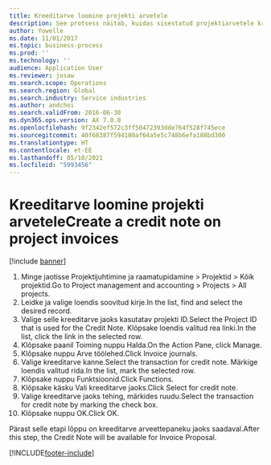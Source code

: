 ```yaml
---
title: Kreeditarve loomine projekti arvetele
description: See protsess näitab, kuidas sisestatud projektiarvetele kreeditarve luua.
author: Yowelle
ms.date: 11/01/2017
ms.topic: business-process
ms.prod: ''
ms.technology: ''
audience: Application User
ms.reviewer: josaw
ms.search.scope: Operations
ms.search.region: Global
ms.search.industry: Service industries
ms.author: andchoi
ms.search.validFrom: 2016-06-30
ms.dyn365.ops.version: AX 7.0.0
ms.openlocfilehash: 9f2342ef572c3ff50472393dde764f528f745ece
ms.sourcegitcommit: 40f68387f594180af64a5e5c748b6efa188bd300
ms.translationtype: HT
ms.contentlocale: et-EE
ms.lasthandoff: 05/10/2021
ms.locfileid: "5993456"
---
```

# <a name="create-a-credit-note-on-project-invoices"></a><span data-ttu-id="f5f93-103">Kreeditarve loomine projekti arvetele</span><span class="sxs-lookup"><span data-stu-id="f5f93-103">Create a credit note on project invoices</span></span>

[!include [banner](../../includes/banner.md)]

1. <span data-ttu-id="f5f93-104">Minge jaotisse Projektijuhtimine ja raamatupidamine > Projektid > Kõik projektid.</span><span class="sxs-lookup"><span data-stu-id="f5f93-104">Go to Project management and accounting > Projects > All projects.</span></span> 
2. <span data-ttu-id="f5f93-105">Leidke ja valige loendis soovitud kirje.</span><span class="sxs-lookup"><span data-stu-id="f5f93-105">In the list, find and select the desired record.</span></span> 
3. <span data-ttu-id="f5f93-106">Valige selle kreeditarve jaoks kasutatav projekti ID.</span><span class="sxs-lookup"><span data-stu-id="f5f93-106">Select the Project ID that is used for the Credit Note.</span></span> <span data-ttu-id="f5f93-107">Klõpsake loendis valitud rea linki.</span><span class="sxs-lookup"><span data-stu-id="f5f93-107">In the list, click the link in the selected row.</span></span> 
4. <span data-ttu-id="f5f93-108">Klõpsake paanil Toiming nuppu Halda.</span><span class="sxs-lookup"><span data-stu-id="f5f93-108">On the Action Pane, click Manage.</span></span> 
5. <span data-ttu-id="f5f93-109">Klõpsake nuppu Arve töölehed.</span><span class="sxs-lookup"><span data-stu-id="f5f93-109">Click Invoice journals.</span></span> 
6. <span data-ttu-id="f5f93-110">Valige kreeditarve kanne.</span><span class="sxs-lookup"><span data-stu-id="f5f93-110">Select the transaction for credit note.</span></span> <span data-ttu-id="f5f93-111">Märkige loendis valitud rida.</span><span class="sxs-lookup"><span data-stu-id="f5f93-111">In the list, mark the selected row.</span></span> 
7. <span data-ttu-id="f5f93-112">Klõpsake nuppu Funktsioonid.</span><span class="sxs-lookup"><span data-stu-id="f5f93-112">Click Functions.</span></span> 
8. <span data-ttu-id="f5f93-113">Klõpsake käsku Vali kreeditarve jaoks.</span><span class="sxs-lookup"><span data-stu-id="f5f93-113">Click Select for credit note.</span></span> 
9. <span data-ttu-id="f5f93-114">Valige kreeditarve jaoks tehing, märkides ruudu.</span><span class="sxs-lookup"><span data-stu-id="f5f93-114">Select the transaction for credit note by marking the check box.</span></span>
10. <span data-ttu-id="f5f93-115">Klõpsake nuppu OK.</span><span class="sxs-lookup"><span data-stu-id="f5f93-115">Click OK.</span></span> 

<span data-ttu-id="f5f93-116">Pärast selle etapi lõppu on kreeditarve arveettepaneku jaoks saadaval.</span><span class="sxs-lookup"><span data-stu-id="f5f93-116">After this step, the Credit Note will be available for Invoice Proposal.</span></span>


[!INCLUDE[footer-include](../../includes/footer-banner.md)]